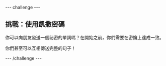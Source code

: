 \--- challenge \---

## 挑戰：使用凱撒密碼

你可以向朋友發送一個祕密的單詞嗎？在開始之前，你們需要在密鑰上達成一致。

你們甚至可以互相傳送完整的句子！

\--- /challenge \---